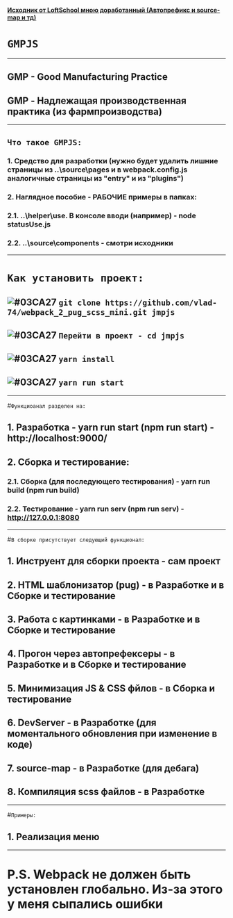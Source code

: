**[Исходник от LoftSchool мною доработанный (Автопрефикс и source-map и тд)](https://loftblog.ru/material/1-vvedenie-v-webpack-2/)**

# `GMPJS` 
***
## GMP - Good Manufacturing Practice
## GMP - Надлежащая производственная практика (из фармпроизводства)
***
## `Что такое GMPJS:`
### 1. Средство для разработки (нужно будет удалить лишние страницы из ..\source\pages и в webpack.config.js аналогичные страницы из "entry" и из "plugins")
### 2. Наглядное пособие - РАБОЧИЕ примеры в папках:
### 2.1. ..\helper\use. В консоле вводи (например) - node statusUse.js
### 2.2. ..\source\components - смотри исходники
***
# `Как установить проект:`
##  ![#03CA27](https://placehold.it/20/c5f015/000000?text='') `git clone https://github.com/vlad-74/webpack_2_pug_scss_mini.git jmpjs`
##  ![#03CA27](https://placehold.it/20/c5f015/000000?text='') `Перейти в проект - cd jmpjs`
##  ![#03CA27](https://placehold.it/20/c5f015/000000?text='') `yarn install`
##  ![#03CA27](https://placehold.it/20/c5f015/000000?text='') `yarn run start`
***
#`Функциоанал разделен на:`
## 1. Разработка - yarn run start (npm run start) - http://localhost:9000/
## 2. Сборка и тестирование:
### 2.1. Сборка (для последующего тестирования) - yarn run build (npm run build)
### 2.2. Тестирование - yarn run serv (npm run serv) - http://127.0.0.1:8080
***
#`В сборке присутствует следующий функционал:`
## 1. Инструент для сборки проекта - сам проект
## 2. HTML шаблонизатор (pug) - в Разработке и в Сборке и тестирование
## 3. Работа с картинками - в Разработке и в Сборке и тестирование
## 4. Прогон через автопрефексеры - в Разработке и в Сборке и тестирование
## 5. Минимизация JS & CSS фйлов - в Сборка и тестирование
## 6. DevServer - в Разработке (для моментального обновления при изменение в коде)
## 7. source-map - в Разработке (для дебага)
## 8. Компиляция scss файлов - в Разработке
***
#`Примеры:`
## 1. Реализация меню
***
# P.S. Webpack не должен быть установлен глобально. Из-за этого у меня сыпались ошибки